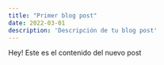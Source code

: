 ```yaml
---
title: "Primer blog post"
date: 2022-03-01
description: 'Descripción de tu blog post'
---
```


Hey! Este es el contenido del nuevo post
